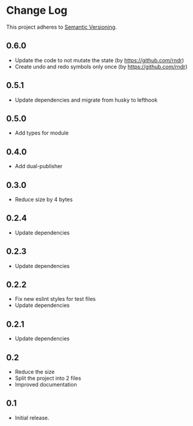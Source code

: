 # Change Log
This project adheres to [Semantic Versioning](http://semver.org/).

## 0.6.0

* Update the code to not mutate the state (by https://github.com/rndr)
* Create undo and redo symbols only once (by https://github.com/rndr)

## 0.5.1

* Update dependencies and migrate from husky to lefthook

## 0.5.0

* Add types for module

## 0.4.0

* Add dual-publisher

## 0.3.0

* Reduce size by 4 bytes

## 0.2.4

* Update dependencies

## 0.2.3

* Update dependencies

## 0.2.2

* Fix new eslint styles for test files
* Update dependencies

## 0.2.1

* Update dependencies

## 0.2

* Reduce the size
* Split the project into 2 files
* Improved documentation

## 0.1

* Initial release.
